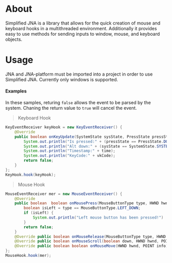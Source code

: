 # About
Simplified JNA is a library that allows for the quick creation of mouse and keyboard hooks in a multithreaded environment. Additionally it provides easy to use methods for sending inputs to window, mouse, and keyboard objects. 
# Usage
JNA and JNA-platform must be imported into a project in order to use Simplified JNA. Currently only windows is supported.
#### Examples

In these samples, returing `false` allows the event to be parsed by the system. Chaning the return value to `true` will cancel the event.

> Keyboard Hook
```java
KeyEventReceiver keyHook = new KeyEventReceiver() {
    @Override
    public boolean onKeyUpdate(SystemState sysState, PressState pressState, int time, int vkCode) {
        System.out.println("Is pressed:" + (pressState == PressState.DOWN));
        System.out.println("Alt down:" + (sysState == SystemState.SYSTEM));
        System.out.println("Timestamp:" + time);
        System.out.println("KeyCode:" + vkCode);
        return false;
    }
};
KeyHook.hook(keyHook);
```
> Mouse Hook
```java
MouseEventReceiver mer = new MouseEventReceiver() {
    @Override
    public boolean  boolean onMousePress(MouseButtonType type, HWND hwnd, POINT info) {
        boolean isLeft = type == MouseButtonType.LEFT_DOWN;
        if (isLeft) {
            System.out.println("Left mouse button has been pressed!")
        }
        return false;
    }
    @Override public boolean onMouseRelease(MouseButtonType type, HWND hwnd, POINT info) { return false; }
    @Override public boolean onMouseScroll(boolean down, HWND hwnd, POINT info) { return false;  }
    @Override public boolean boolean onMouseMove(HWND hwnd, POINT info) { return false; }
};
MouseHook.hook(mer);
```
